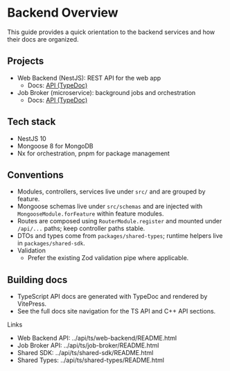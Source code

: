 # Backend Overview

This guide provides a quick orientation to the backend services and how their docs are organized.

## Projects

- Web Backend (NestJS): REST API for the web app
  - Docs: [API (TypeDoc)](../api/ts/web-backend/README.html)
- Job Broker (microservice): background jobs and orchestration
  - Docs: [API (TypeDoc)](../api/ts/job-broker/README.html)

## Tech stack

- NestJS 10
- Mongoose 8 for MongoDB
- Nx for orchestration, pnpm for package management

## Conventions

- Modules, controllers, services live under `src/` and are grouped by feature.
- Mongoose schemas live under `src/schemas` and are injected with `MongooseModule.forFeature` within feature modules.
- Routes are composed using `RouterModule.register` and mounted under `/api/...` paths; keep controller paths stable.
- DTOs and types come from `packages/shared-types`; runtime helpers live in `packages/shared-sdk`.
- Validation
  - Prefer the existing Zod validation pipe where applicable.

## Building docs

- TypeScript API docs are generated with TypeDoc and rendered by VitePress.
- See the full docs site navigation for the TS API and C++ API sections.

Links

- Web Backend API: ../api/ts/web-backend/README.html
- Job Broker API: ../api/ts/job-broker/README.html
- Shared SDK: ../api/ts/shared-sdk/README.html
- Shared Types: ../api/ts/shared-types/README.html
